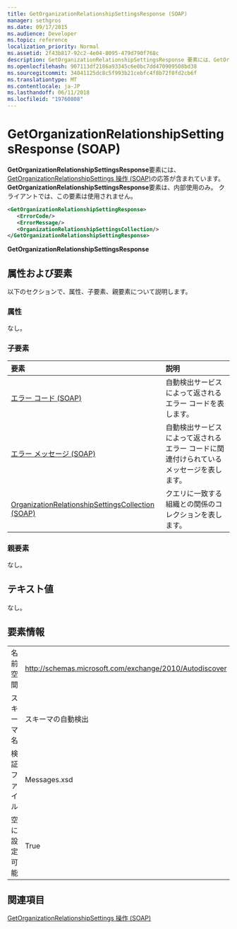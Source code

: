 ```yaml
---
title: GetOrganizationRelationshipSettingsResponse (SOAP)
manager: sethgros
ms.date: 09/17/2015
ms.audience: Developer
ms.topic: reference
localization_priority: Normal
ms.assetid: 2f43b817-92c2-4e04-8095-479d790f768c
description: GetOrganizationRelationshipSettingsResponse 要素には、GetOrganizationRelationshipSettings (SOAP) の操作の応答が含まれています。 GetOrganizationRelationshipSettingsResponse 要素は、内部使用のみ。 クライアントでは、この要素は使用されません。
ms.openlocfilehash: 907113df2186a93345c6e0bc7dd470909508bd38
ms.sourcegitcommit: 34041125dc8c5f993b21cebfc4f8b72f0fd2cb6f
ms.translationtype: MT
ms.contentlocale: ja-JP
ms.lasthandoff: 06/11/2018
ms.locfileid: "19760808"
---
```

# <a name="getorganizationrelationshipsettingsresponse-soap"></a>GetOrganizationRelationshipSettingsResponse (SOAP)

**GetOrganizationRelationshipSettingsResponse**要素には、 [GetOrganizationRelationshipSettings 操作 (SOAP)](getorganizationrelationshipsettings-operation-soap.md)の応答が含まれています。 **GetOrganizationRelationshipSettingsResponse**要素は、内部使用のみ。 クライアントでは、この要素は使用されません。 
  
```XML
<GetOrganizationRelationshipSettingResponse>
   <ErrorCode/>
   <ErrorMessage/>
   <OrganizationRelationshipSettingsCollection/>
</GetOrganizationRelationshipSettingResponse>
```

 **GetOrganizationRelationshipSettingsResponse**
## <a name="attributes-and-elements"></a>属性および要素

以下のセクションで、属性、子要素、親要素について説明します。
  
### <a name="attributes"></a>属性

なし。
  
### <a name="child-elements"></a>子要素

|**要素**|**説明**|
|:-----|:-----|
|[エラー コード (SOAP)](errorcode-soap.md) <br/> |自動検出サービスによって返されるエラー コードを表します。  <br/> |
|[エラー メッセージ (SOAP)](errormessage-soap.md) <br/> |自動検出サービスによって返されるエラー コードに関連付けられているメッセージを表します。  <br/> |
|[OrganizationRelationshipSettingsCollection (SOAP)](organizationrelationshipsettingscollection-soap.md) <br/> |クエリに一致する組織との関係のコレクションを表します。  <br/> |
   
### <a name="parent-elements"></a>親要素

なし。
  
## <a name="text-value"></a>テキスト値

なし。
  
## <a name="element-information"></a>要素情報

|||
|:-----|:-----|
|名前空間  <br/> |http://schemas.microsoft.com/exchange/2010/Autodiscover  <br/> |
|スキーマ名  <br/> |スキーマの自動検出  <br/> |
|検証ファイル  <br/> |Messages.xsd  <br/> |
|空に設定可能  <br/> |True  <br/> |
   
## <a name="see-also"></a>関連項目



[GetOrganizationRelationshipSettings 操作 (SOAP)](getorganizationrelationshipsettings-operation-soap.md)

